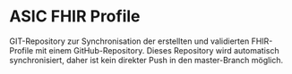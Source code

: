 # ASIC FHIR Profile

GIT-Repository zur Synchronisation der erstellten und validierten FHIR-Profile mit einem GitHub-Repository. Dieses Repository wird automatisch synchronisiert, daher ist kein direkter Push in den master-Branch möglich.
